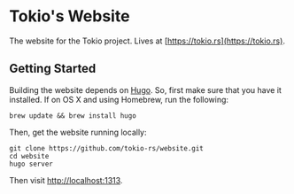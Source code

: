 # Tokio's Website

The website for the Tokio project. Lives at [https://tokio.rs](https://tokio.rs).

## Getting Started

Building the website depends on [Hugo](http://gohugo.io). So, first make sure
that you have it installed. If on OS X and using Homebrew, run the following:

```
brew update && brew install hugo
```

Then, get the website running locally:

```
git clone https://github.com/tokio-rs/website.git
cd website
hugo server
```

Then visit [http://localhost:1313](http://localhost:1313).
